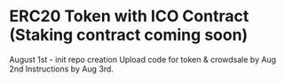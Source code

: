 # ERC20 Token with ICO Contract (Staking contract coming soon)

August 1st - init repo creation
Upload code for token & crowdsale by Aug 2nd
Instructions by Aug 3rd.
